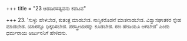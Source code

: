 +++
title = "23 ಆಡದಿರಸತ್ಯವನು ಕಪಟವ"

+++
23. 'ಸುಳ್ಳು ಹೇಳಬೇಡ, ಕುತಂತ್ರ ಮಾಡಬೇಡ. ನಾಸ್ತಿಕರೊಡನೆ ಮಾತನಾಡಬೇಡ. ವಿಶ್ವಾಸಘಾತಕರ ಸ್ನೇಹ ಮಾಡಬೇಡ. ಯಾರನ್ನೂ ಧಿಕ್ಕರಿಸಬೇಡ. ಪರಸ್ತ್ರೀಯರನ್ನು ಕೂಡಬೇಡ. ರಣ ಹೇಡಿಯೂ ಆಗಬೇಡ' ಎಂದು ಧರ್ಮರಾಯ ಅರ್ಜುನನಿಗೆ ಹೇಳಿದನು.